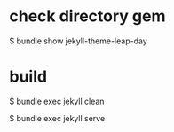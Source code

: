 
# check directory gem
$ bundle show jekyll-theme-leap-day


# build 
$ bundle exec jekyll clean

$ bundle exec jekyll serve
